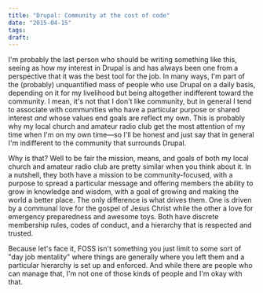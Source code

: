 ```yaml
---
title: "Drupal: Community at the cost of code"
date: "2015-04-15"
tags:
draft:
---
```


I'm probably the last person who should be writing something like this, seeing as how my interest in Drupal is and has always been one from a perspective that it was the best tool for the job. In many ways, I'm part of the (probably) unquantified mass of people who use Drupal on a daily basis, depending on it for my livelihood but being altogether indifferent toward the community. I mean, it's not that I don't like community, but in general I tend to associate with communities who have a particular purpose or shared interest <em>and</em> whose values end goals are reflect my own. This is probably why my local church and amateur radio club get the most attention of my time when I'm on my own time—so I'll be honest and just say that in general I'm indifferent to the community that surrounds Drupal.

Why is that? Well to be fair the mission, means, and goals of both my local church and amateur radio club are pretty similar when you think about it. In a nutshell, they both have a mission to be community-focused, with a purpose to spread a particular message and offering members the ability to grow in knowledge and wisdom, with a  goal of growing and making the world a better place. The only difference is what drives them. One is driven by a communal love for the gospel of Jesus Christ while the other a love for emergency preparedness and awesome toys. Both have discrete membership rules, codes of conduct, and a hierarchy that is respected and trusted.

Because let's face it, FOSS isn't something you just limit to some sort of "day job mentality" where things are generally where you left them and a particular hierarchy is set up and enforced. And while there are people who can manage that, I'm not one of those kinds of people and I'm okay with that.
